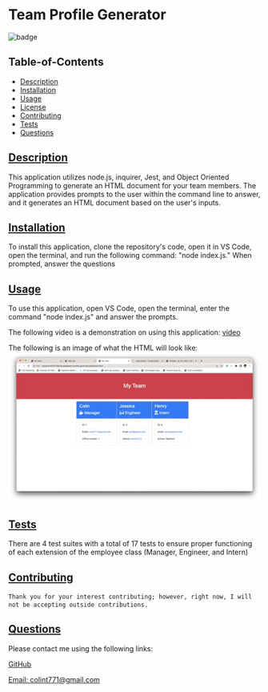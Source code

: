 # Team Profile Generator

  ![badge](https://img.shields.io/badge/license-mit-blue)

  ## Table-of-Contents

  * [Description](#description)
  * [Installation](#installation)
  * [Usage](#usage)
  * [License](#license)
  * [Contributing](#contributing)
  * [Tests](#tests)
  * [Questions](#questions)
  
  ## [Description](#table-of-contents)

  This application utilizes node.js, inquirer, Jest, and Object Oriented Programming to generate an HTML document for your team members. The application provides prompts to the user within the command line to answer, and it generates an HTML document based on the user's inputs.

  ## [Installation](#table-of-contents)

  To install this application, clone the repository's code, open it in VS Code, open the terminal, and run the following command: "node index.js." When prompted, answer the questions

  ## [Usage](#table-of-contents)

  To use this application, open VS Code, open the terminal, enter the command "node index.js" and answer the prompts.

  The following video is a demonstration on using this application: [video](https://drive.google.com/file/d/1A8E9TuTCfn7Y4hlsWmJs-GfV96B35n3P/view)

  The following is an image of what the HTML will look like: ![img](Assets/my-team.jpeg)

  ## [Tests](#table-of-contents)

  There are 4 test suites with a total of 17 tests to ensure proper functioning of each extension of the employee class (Manager, Engineer, and Intern)
  

  ## [Contributing](#table-of-contents)
  
  
    Thank you for your interest contributing; however, right now, I will not be accepting outside contributions.
      

  ## [Questions](#table-of-contents)

  Please contact me using the following links:

  [GitHub](https://github.com/colint771)

  [Email: colint771@gmail.com](mailto:colint771@gmail.com)
